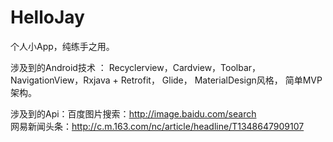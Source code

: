# HelloJay

个人小App，纯练手之用。  

涉及到的Android技术 ： Recyclerview，Cardview，Toolbar，NavigationView，Rxjava + Retrofit， Glide， MaterialDesign风格， 简单MVP架构。  

涉及到的Api：百度图片搜索：http://image.baidu.com/search  
            网易新闻头条：http://c.m.163.com/nc/article/headline/T1348647909107  
